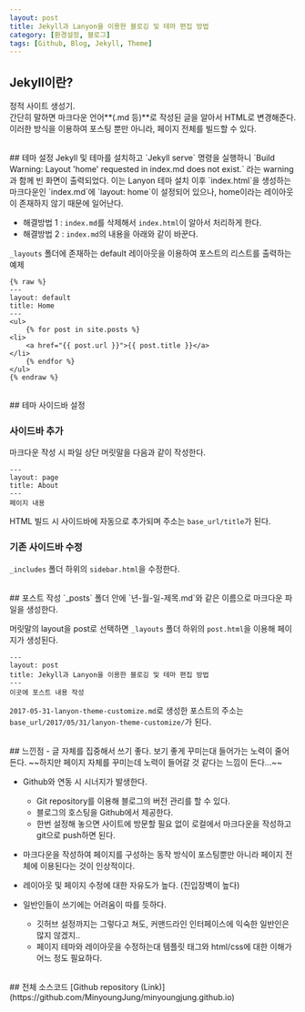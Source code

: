 ```yaml
---
layout: post
title: Jekyll과 Lanyon을 이용한 블로깅 및 테마 편집 방법
category: [환경설정, 블로그]
tags: [Github, Blog, Jekyll, Theme]
---
```



## Jekyll이란?
정적 사이트 생성기.  
간단히 말하면 마크다운 언어**(.md 등)**로 작성된 글을 알아서 HTML로 변경해준다.  
이러한 방식을 이용하여 포스팅 뿐만 아니라, 페이지 전체를 빌드할 수 있다.  

<br>
## 테마 설정
Jekyll 및 테마를 설치하고 `Jekyll serve` 명령을 실행하니
`Build Warning: Layout 'home' requested in index.md does not exist.`
라는 warning과 함께 빈 화면이 출력되었다.  
이는 Lanyon 테마 설치 이후 `index.html`을 생성하는 마크다운인 `index.md`에
`layout: home`이 설정되어 있으나, home이라는 레이아웃이 존재하지 않기 때문에 일어난다.

- 해결방법 1 : `index.md`를 삭제해서 `index.html`이 알아서 처리하게 한다.
- 해결방법 2 : `index.md`의 내용을 아래와 같이 바꾼다.  
            
`_layouts` 폴더에 존재하는 default 레이아웃을 이용하여 포스트의 리스트를 출력하는 예제

``` 
{% raw %}
---
layout: default
title: Home
---
<ul>
    {% for post in site.posts %}
<li>
    <a href="{{ post.url }}">{{ post.title }}</a>
</li>
    {% endfor %}
</ul>
{% endraw %}
```

<br>
## 테마 사이드바 설정

### 사이드바 추가
마크다운 작성 시 파일 상단 머릿말을 다음과 같이 작성한다.
```
---
layout: page
title: About
---
페이지 내용
```
HTML 빌드 시 사이드바에 자동으로 추가되며 주소는 `base_url/title`가 된다.

### 기존 사이드바 수정
`_includes` 폴더 하위의 `sidebar.html`을 수정한다.



<br>
## 포스트 작성
`_posts` 폴더 안에 `년-월-일-제목.md`와 같은 이름으로 마크다운 파일을 생성한다.  

머릿말의 layout을 post로 선택하면 `_layouts` 폴더 하위의 `post.html`을 이용해 페이지가 생성된다. 

```
---
layout: post
title: Jekyll과 Lanyon을 이용한 블로깅 및 테마 편집 방법
---
이곳에 포스트 내용 작성
```
`2017-05-31-lanyon-theme-customize.md`로 생성한 포스트의 주소는  
`base_url/2017/05/31/lanyon-theme-customize/`가 된다.


<br>
## 느낀점
- 글 자체를 집중해서 쓰기 좋다.  
  보기 좋게 꾸미는대 들어가는 노력이 줄어든다.  
  ~~하지만 페이지 자체를 꾸미는데 노력이 들어갈 것 같다는 느낌이 든다...~~

- Github와 연동 시 시너지가 발생한다.  
  - Git repository를 이용해 블로그의 버전 관리를 할 수 있다.  
  - 블로그의 호스팅을 Github에서 제공한다.  
  - 한번 설정해 놓으면 사이트에 방문할 필요 없이 로컬에서 마크다운을 작성하고 git으로 push하면 된다.  

- 마크다운을 작성하여 페이지를 구성하는 동작 방식이 포스팅뿐만 아니라 페이지 전체에 이용된다는 것이 인상적이다. 

- 레이아웃 및 페이지 수정에 대한 자유도가 높다. (진입장벽이 높다)

- 일반인들이 쓰기에는 어려움이 따를 듯하다.
  - 깃허브 설정까지는 그렇다고 쳐도, 커맨드라인 인터페이스에 익숙한 일반인은 많지 않겠지..
  - 페이지 테마와 레이아웃을 수정하는대 템플릿 태그와 html/css에 대한 이해가 어느 정도 필요하다.


<br>
## 전체 소스코드
[Github repository (Link)](https://github.com/MinyoungJung/minyoungjung.github.io)


